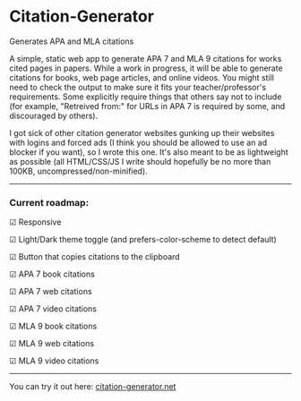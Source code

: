 # Citation-Generator
Generates APA and MLA citations

A simple, static web app to generate APA 7 and MLA 9 citations for works cited pages in papers. While a work in progress, it will be able to generate citations for books, web page articles, and online videos. You might still need to check the output to make sure it fits your teacher/professor's requirements. Some explicitly require things that others say not to include (for example, "Retreived from:" for URLs in APA 7 is required by some, and discouraged by others).

I got sick of other citation generator websites gunking up their websites with logins and forced ads (I think you should be allowed to use an ad blocker if you want), so I wrote this one. It's also meant to be as lightweight as possible (all HTML/CSS/JS I write should hopefully be no more than 100KB, uncompressed/non-minified).

---

### Current roadmap:

&#9745; Responsive

&#9745; Light/Dark theme toggle (and prefers-color-scheme to detect default)

&#9745; Button that copies citations to the clipboard

&#9745; APA 7 book citations

&#9745; APA 7 web citations

&#9745; APA 7 video citations

&#9745; MLA 9 book citations

&#9745; MLA 9 web citations

&#9745; MLA 9 video citations

---

You can try it out here: [citation-generator.net](https://citation-generator.net/)
